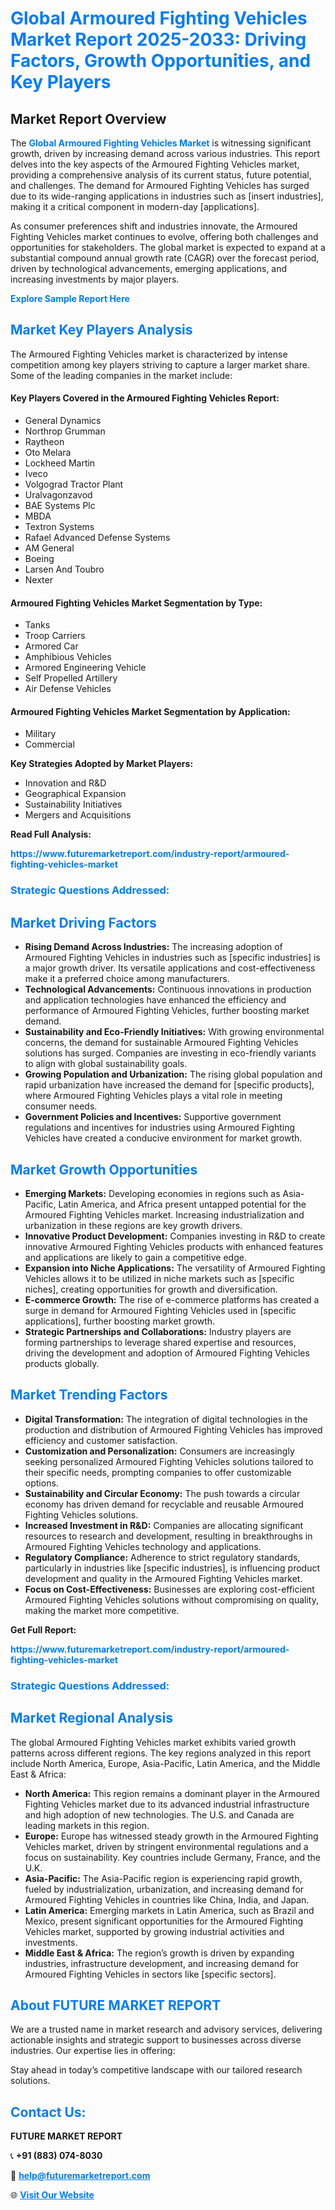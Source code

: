 <h1 style="color: #007BFF;">Global Armoured Fighting Vehicles Market Report 2025-2033: Driving Factors, Growth Opportunities, and Key Players</h1>

<section id="overview">
<h2>Market Report Overview</h2>
<p>The <a href="https://www.futuremarketreport.com/industry-report/armoured-fighting-vehicles-market" style="color: #007BFF; text-decoration: none;"><strong>Global Armoured Fighting Vehicles Market</strong></a> is witnessing significant growth, driven by increasing demand across various industries. This report delves into the key aspects of the Armoured Fighting Vehicles market, providing a comprehensive analysis of its current status, future potential, and challenges. The demand for Armoured Fighting Vehicles has surged due to its wide-ranging applications in industries such as [insert industries], making it a critical component in modern-day [applications].</p>
<p>As consumer preferences shift and industries innovate, the Armoured Fighting Vehicles market continues to evolve, offering both challenges and opportunities for stakeholders. The global market is expected to expand at a substantial compound annual growth rate (CAGR) over the forecast period, driven by technological advancements, emerging applications, and increasing investments by major players.</p>
</section>

<section id="overview">
<p><a href="https://www.futuremarketreport.com/request-sample/reportId=90502" style="color: #007BFF; text-decoration: none;"><strong>Explore Sample Report Here</strong></a></p>
</section>

<section id="key-players">
<h2 style="color: #007BFF;">Market Key Players Analysis</h2>
<p>The Armoured Fighting Vehicles market is characterized by intense competition among key players striving to capture a larger market share. Some of the leading companies in the market include:</p>
<h4>Key Players Covered in the Armoured Fighting Vehicles Report:</h4>
<ul><li>General Dynamics</li><li>Northrop Grumman</li><li>Raytheon</li><li>Oto Melara</li><li>Lockheed Martin</li><li>Iveco</li><li>Volgograd Tractor Plant</li><li>Uralvagonzavod</li><li>BAE Systems Plc</li><li>MBDA</li><li>Textron Systems</li><li>Rafael Advanced Defense Systems</li><li>AM General</li><li>Boeing</li><li>Larsen And Toubro</li><li>Nexter</li></ul>
<h4>Armoured Fighting Vehicles Market Segmentation by Type:</h4>
<ul><li>Tanks</li><li>Troop Carriers</li><li>Armored Car</li><li>Amphibious Vehicles</li><li>Armored Engineering Vehicle</li><li>Self Propelled Artillery</li><li>Air Defense Vehicles</li></ul>

<h4>Armoured Fighting Vehicles Market Segmentation by Application:</h4>
<ul><li>Military</li><li>Commercial</li></ul>
<p><strong>Key Strategies Adopted by Market Players:</strong></p>
<ul>
<li>Innovation and R&D</li>
<li>Geographical Expansion</li>
<li>Sustainability Initiatives</li>
<li>Mergers and Acquisitions</li>
</ul>
</section>

<section>
<p><strong>Read Full Analysis: </strong></p><a href="https://www.futuremarketreport.com/industry-report/armoured-fighting-vehicles-market" style="color: #007BFF; text-decoration: none;"><strong>https://www.futuremarketreport.com/industry-report/armoured-fighting-vehicles-market</strong></a>
<h3 style="color: #007BFF;">Strategic Questions Addressed:</h3>
</section>

<section id="driving-factors">
<h2 style="color: #007BFF;">Market Driving Factors</h2>
<ul>
<li><strong>Rising Demand Across Industries:</strong> The increasing adoption of Armoured Fighting Vehicles in industries such as [specific industries] is a major growth driver. Its versatile applications and cost-effectiveness make it a preferred choice among manufacturers.</li>
<li><strong>Technological Advancements:</strong> Continuous innovations in production and application technologies have enhanced the efficiency and performance of Armoured Fighting Vehicles, further boosting market demand.</li>
<li><strong>Sustainability and Eco-Friendly Initiatives:</strong> With growing environmental concerns, the demand for sustainable Armoured Fighting Vehicles solutions has surged. Companies are investing in eco-friendly variants to align with global sustainability goals.</li>
<li><strong>Growing Population and Urbanization:</strong> The rising global population and rapid urbanization have increased the demand for [specific products], where Armoured Fighting Vehicles plays a vital role in meeting consumer needs.</li>
<li><strong>Government Policies and Incentives:</strong> Supportive government regulations and incentives for industries using Armoured Fighting Vehicles have created a conducive environment for market growth.</li>
</ul>
</section>

<section id="growth-opportunities">
<h2 style="color: #007BFF;">Market Growth Opportunities</h2>
<ul>
<li><strong>Emerging Markets:</strong> Developing economies in regions such as Asia-Pacific, Latin America, and Africa present untapped potential for the Armoured Fighting Vehicles market. Increasing industrialization and urbanization in these regions are key growth drivers.</li>
<li><strong>Innovative Product Development:</strong> Companies investing in R&D to create innovative Armoured Fighting Vehicles products with enhanced features and applications are likely to gain a competitive edge.</li>
<li><strong>Expansion into Niche Applications:</strong> The versatility of Armoured Fighting Vehicles allows it to be utilized in niche markets such as [specific niches], creating opportunities for growth and diversification.</li>
<li><strong>E-commerce Growth:</strong> The rise of e-commerce platforms has created a surge in demand for Armoured Fighting Vehicles used in [specific applications], further boosting market growth.</li>
<li><strong>Strategic Partnerships and Collaborations:</strong> Industry players are forming partnerships to leverage shared expertise and resources, driving the development and adoption of Armoured Fighting Vehicles products globally.</li>
</ul>
</section>

<section id="trending-factors">
<h2 style="color: #007BFF;">Market Trending Factors</h2>
<ul>
<li><strong>Digital Transformation:</strong> The integration of digital technologies in the production and distribution of Armoured Fighting Vehicles has improved efficiency and customer satisfaction.</li>
<li><strong>Customization and Personalization:</strong> Consumers are increasingly seeking personalized Armoured Fighting Vehicles solutions tailored to their specific needs, prompting companies to offer customizable options.</li>
<li><strong>Sustainability and Circular Economy:</strong> The push towards a circular economy has driven demand for recyclable and reusable Armoured Fighting Vehicles solutions.</li>
<li><strong>Increased Investment in R&D:</strong> Companies are allocating significant resources to research and development, resulting in breakthroughs in Armoured Fighting Vehicles technology and applications.</li>
<li><strong>Regulatory Compliance:</strong> Adherence to strict regulatory standards, particularly in industries like [specific industries], is influencing product development and quality in the Armoured Fighting Vehicles market.</li>
<li><strong>Focus on Cost-Effectiveness:</strong> Businesses are exploring cost-efficient Armoured Fighting Vehicles solutions without compromising on quality, making the market more competitive.</li>
</ul>
</section>

<section>
<p><strong>Get Full Report: </strong></p><a href="https://www.futuremarketreport.com/industry-report/armoured-fighting-vehicles-market" style="color: #007BFF; text-decoration: none;"><strong>https://www.futuremarketreport.com/industry-report/armoured-fighting-vehicles-market</strong></a>
<h3 style="color: #007BFF;">Strategic Questions Addressed:</h3>
</section>


<section id="regional-analysis">
<h2 style="color: #007BFF;">Market Regional Analysis</h2>
<p>The global Armoured Fighting Vehicles market exhibits varied growth patterns across different regions. The key regions analyzed in this report include North America, Europe, Asia-Pacific, Latin America, and the Middle East & Africa:</p>
<ul>
<li><strong>North America:</strong> This region remains a dominant player in the Armoured Fighting Vehicles market due to its advanced industrial infrastructure and high adoption of new technologies. The U.S. and Canada are leading markets in this region.</li>
<li><strong>Europe:</strong> Europe has witnessed steady growth in the Armoured Fighting Vehicles market, driven by stringent environmental regulations and a focus on sustainability. Key countries include Germany, France, and the U.K.</li>
<li><strong>Asia-Pacific:</strong> The Asia-Pacific region is experiencing rapid growth, fueled by industrialization, urbanization, and increasing demand for Armoured Fighting Vehicles in countries like China, India, and Japan.</li>
<li><strong>Latin America:</strong> Emerging markets in Latin America, such as Brazil and Mexico, present significant opportunities for the Armoured Fighting Vehicles market, supported by growing industrial activities and investments.</li>
<li><strong>Middle East & Africa:</strong> The region’s growth is driven by expanding industries, infrastructure development, and increasing demand for Armoured Fighting Vehicles in sectors like [specific sectors].</li>
</ul>
</section>

<footer>
<h2 style="color: #007BFF;">About FUTURE MARKET REPORT</h2>
<p>We are a trusted name in market research and advisory services, delivering actionable insights and strategic support to businesses across diverse industries. Our expertise lies in offering:</p>

<p>Stay ahead in today’s competitive landscape with our tailored research solutions.</p>

<h2 style="color: #007BFF;">Contact Us:</h2>
<p><strong>FUTURE MARKET REPORT</strong></p>
<p>📞 <strong>+91 (883) 074-8030</strong></p>
<p>📧 <strong><a href="mailto:help@futuremarketreport.com" style="color: #007BFF;">help@futuremarketreport.com</a></strong></p>
<p>🌐 <strong><a href="https://www.futuremarketreport.com/" style="color: #007BFF;">Visit Our Website</a></strong></p>
</footer>